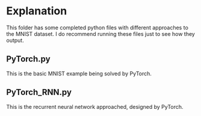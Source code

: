 # Explanation
This folder has some completed python files with different approaches to the MNIST dataset. 
I do recommend running these files just to see how they output. 

## PyTorch.py
This is the basic MNIST example being solved by PyTorch. 

## PyTorch_RNN.py
This is the recurrent neural network approached, designed by PyTorch. 